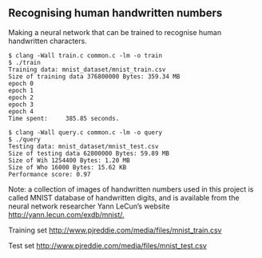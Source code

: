 ## Recognising human handwritten numbers

Making a neural network that can be trained to recognise human handwritten characters.

```
$ clang -Wall train.c common.c -lm -o train
$ ./train
Training data: mnist_dataset/mnist_train.csv
Size of training data 376800000 Bytes: 359.34 MB
epoch 0
epoch 1
epoch 2
epoch 3
epoch 4
Time spent:     385.85 seconds.
```

```
$ clang -Wall query.c common.c -lm -o query
$ ./query                                   
Testing data: mnist_dataset/mnist_test.csv
Size of testing data 62800000 Bytes: 59.89 MB
Size of Wih 1254400 Bytes: 1.20 MB
Size of Who 16000 Bytes: 15.62 KB
Performance score: 0.97
```

Note: a collection of images of handwritten numbers used in this project is called MNIST database of handwritten digits, and is available from the neural network researcher Yann LeCun’s website ​http://yann.lecun.com/exdb/mnist/.​

Training​ set ​http://www.pjreddie.com/media/files/mnist_train.csv

Test​ set ​http://www.pjreddie.com/media/files/mnist_test.csv



